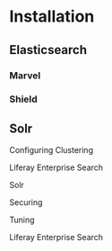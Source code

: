 # Installation [](id=installation)

## Elasticsearch [](id=installation-elasticsearch)

### Marvel [](id=installation-marvel)

### Shield [](id=installation-shield)

## Solr [](id=installation-solr)

Configuring
Clustering

Liferay Enterprise Search

Solr

Securing

Tuning

Liferay Enterprise Search